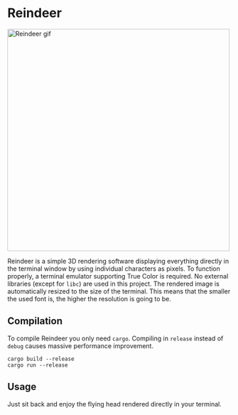 # Reindeer
<img
    src="https://raw.githubusercontent.com/szymon-zygula/reindeer/master/render-video.gif"
    alt="Reindeer gif"
    width="500"
/>

Reindeer is a simple 3D rendering software displaying everything directly in the terminal window
by using individual characters as pixels.
To function properly, a terminal emulator supporting True Color is required.
No external libraries (except for `libc`) are used in this project.
The rendered image is automatically resized to the size of the terminal.
This means that the smaller the used font is, the higher the resolution is going to be.

## Compilation
To compile Reindeer you only need `cargo`.
Compiling in `release` instead of `debug` causes massive performance improvement.
```
cargo build --release
cargo run --release
```

## Usage
Just sit back and enjoy the flying head rendered directly in your terminal.
